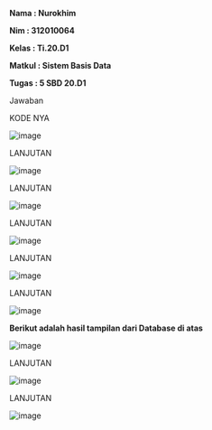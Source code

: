 <b>Nama   : Nurokhim
  
   Nim    : 312010064
  
   Kelas  :  Ti.20.D1
  
   Matkul :  Sistem Basis Data
  
   Tugas  :  5 SBD 20.D1</b>

Jawaban

KODE NYA

![image](https://user-images.githubusercontent.com/101801920/169647229-8a109d29-a49c-4393-8df3-6d8a3d91f368.png)

LANJUTAN

![image](https://user-images.githubusercontent.com/101801920/169647321-e8e21ccc-e96c-485d-8989-3cd56e4d2e00.png)

LANJUTAN

![image](https://user-images.githubusercontent.com/101801920/169647443-e5426b2f-993d-4723-9b4b-1b962af107c3.png)

LANJUTAN

![image](https://user-images.githubusercontent.com/101801920/169647543-8271926e-976d-4846-9930-a24177482349.png)

LANJUTAN

![image](https://user-images.githubusercontent.com/101801920/169647603-934f839f-c07c-4faa-8412-bd54ab0dee5f.png)

LANJUTAN

![image](https://user-images.githubusercontent.com/101801920/169647633-2141b0c8-7150-4aa5-bc3d-929d20c41f85.png)

<b>Berikut adalah hasil tampilan dari Database di atas</b>

![image](https://user-images.githubusercontent.com/101801920/169647740-4d7ec89c-bc7b-4475-9c0a-1eb1fd23d7ac.png)

LANJUTAN

![image](https://user-images.githubusercontent.com/101801920/169647791-115f72d9-48f8-4f4b-b74a-f49a5fca92e9.png)

LANJUTAN

![image](https://user-images.githubusercontent.com/101801920/169647811-e38fa533-fcb3-4024-9d25-2f0bec98f201.png)




